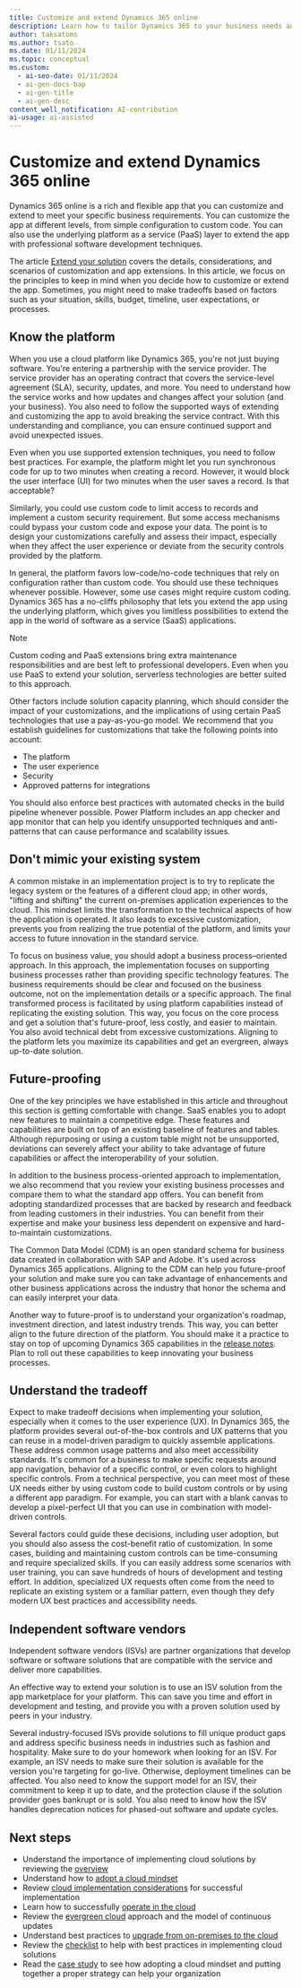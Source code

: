 ```yaml
---
title: Customize and extend Dynamics 365 online
description: Learn how to tailor Dynamics 365 to your business needs and take advantage of the underlying platform capabilities.
author: taksatoms
ms.author: tsato
ms.date: 01/11/2024
ms.topic: conceptual
ms.custom:
  - ai-seo-date: 01/11/2024
  - ai-gen-docs-bap
  - ai-gen-title
  - ai-gen-desc
content_well_notification: AI-contribution
ai-usage: ai-assisted
---
```


# Customize and extend Dynamics 365 online

Dynamics 365 online is a rich and flexible app that you can customize and extend to meet your specific business requirements. You can customize the app at different levels, from simple configuration to custom code. You can also use the underlying platform as a service (PaaS) layer to extend the app with professional software development techniques.

The article [Extend your solution](extend-your-solution.md) covers the details, considerations, and scenarios of customization and app extensions. In this article, we focus on the principles to keep in mind when you decide how to customize or extend the app. Sometimes, you might need to make tradeoffs based on factors such as your situation, skills, budget, timeline, user expectations, or processes.

## Know the platform

When you use a cloud platform like Dynamics 365, you're not just buying software. You're entering a partnership with the service provider. The service provider has an operating contract that covers the service-level agreement (SLA), security, updates, and more. You need to understand how the service works and how updates and changes affect your solution (and your business). You also need to follow the supported ways of extending and customizing the app to avoid breaking the service contract. With this understanding and compliance, you can ensure continued support and avoid unexpected issues.

Even when you use supported extension techniques, you need to follow best practices. For example, the platform might let you run synchronous code for up to two minutes when creating a record. However, it would block the user interface (UI) for two minutes when the user saves a record. Is that acceptable?

Similarly, you could use custom code to limit access to records and implement a custom security requirement. But some access mechanisms could bypass your custom code and expose your data. The point is to design your customizations carefully and assess their impact, especially when they affect the user experience or deviate from the security controls provided by the platform.

In general, the platform favors low-code/no-code techniques that rely on configuration rather than custom code. You should use these techniques whenever possible. However, some use cases might require custom coding. Dynamics 365 has a no-cliffs philosophy that lets you extend the app using the underlying platform, which gives you limitless possibilities to extend the app in the world of software as a service (SaaS) applications.

> [!NOTE]
> Custom coding and PaaS extensions bring extra maintenance responsibilities and are best left to professional developers. Even when you use PaaS to extend your solution, serverless technologies are better suited to this approach.

Other factors include solution capacity planning, which should consider the impact of your customizations, and the implications of using certain PaaS technologies that use a pay-as-you-go model. We recommend that you establish guidelines for customizations that take the following points into account:

- The platform
- The user experience
- Security
- Approved patterns for integrations

You should also enforce best practices with automated checks in the build pipeline whenever possible. Power Platform includes an app checker and app monitor that can help you identify unsupported techniques and anti-patterns that can cause performance and scalability issues.

## Don't mimic your existing system

A common mistake in an implementation project is to try to replicate the legacy system or the features of a different cloud app; in other words, "lifting and shifting" the current on-premises application experiences to the cloud. This mindset limits the transformation to the technical aspects of how the application is operated. It also leads to excessive customization, prevents you from realizing the true potential of the platform, and limits your access to future innovation in the standard service.

To focus on business value, you should adopt a business process–oriented approach. In this approach, the implementation focuses on supporting business processes rather than providing specific technology features. The business requirements should be clear and focused on the business outcome, not on the implementation details or a specific approach. The final transformed process is facilitated by using platform capabilities instead of replicating the existing solution. This way, you focus on the core process and get a solution that's future-proof, less costly, and easier to maintain. You also avoid technical debt from excessive customizations. Aligning to the platform lets you maximize its capabilities and get an evergreen, always up-to-date solution.

## Future-proofing

One of the key principles we have established in this article and throughout this section is getting comfortable with change. SaaS enables you to adopt new features to maintain a competitive edge. These features and capabilities are built on top of an existing baseline of features and tables. Although repurposing or using a custom table might not be unsupported, deviations can severely affect your ability to take advantage of future capabilities or affect the interoperability of your solution.

In addition to the business process-oriented approach to implementation, we also recommend that you review your existing business processes and compare them to what the standard app offers. You can benefit from adopting standardized processes that are backed by research and feedback from leading customers in their industries. You can benefit from their expertise and make your business less dependent on expensive and hard-to-maintain customizations.

The Common Data Model (CDM) is an open standard schema for business data created in collaboration with SAP and Adobe. It's used across Dynamics 365 applications. Aligning to the CDM can help you future-proof your solution and make sure you can take advantage of enhancements and other business applications across the industry that honor the schema and can easily interpret your data.

Another way to future-proof is to understand your organization's roadmap, investment direction, and latest industry trends. This way, you can better align to the future direction of the platform. You should make it a practice to stay on top of upcoming Dynamics 365 capabilities in the [release notes](/dynamics365/release-plans/index). Plan to roll out these capabilities to keep innovating your business processes.

## Understand the tradeoff

Expect to make tradeoff decisions when implementing your solution, especially when it comes to the user experience (UX). In Dynamics 365, the platform provides several out-of-the-box controls and UX patterns that you can reuse in a model-driven paradigm to quickly assemble applications. These address common usage patterns and also meet accessibility standards. It's common for a business to make specific requests around app navigation, behavior of a specific control, or even colors to highlight specific controls. From a technical perspective, you can meet most of these UX needs either by using custom code to build custom controls or by using a different app paradigm. For example, you can start with a blank canvas to develop a pixel-perfect UI that you can use in combination with model-driven controls.

Several factors could guide these decisions, including user adoption, but you should also assess the cost-benefit ratio of customization. In some cases, building and maintaining custom controls can be time-consuming and require specialized skills. If you can easily address some scenarios with user training, you can save hundreds of hours of development and testing effort. In addition, specialized UX requests often come from the need to replicate an existing system or a familiar pattern, even though they defy modern UX best practices and accessibility needs.

## Independent software vendors

Independent software vendors (ISVs) are partner organizations that develop software or software solutions that are compatible with the service and deliver more capabilities.

An effective way to extend your solution is to use an ISV solution from the app marketplace for your platform. This can save you time and effort in development and testing, and provide you with a proven solution used by peers in your industry.

Several industry-focused ISVs provide solutions to fill unique product gaps and address specific business needs in industries such as fashion and hospitality. Make sure to do your homework when looking for an ISV. For example, an ISV needs to make sure their solution is available for the version you're targeting for go-live. Otherwise, deployment timelines can be affected. You also need to know the support model for an ISV, their commitment to keep it up to date, and the protection clause if the solution provider goes bankrupt or is sold. You also need to know how the ISV handles deprecation notices for phased-out software and update cycles.

## Next steps

- Understand the importance of implementing cloud solutions by reviewing the [overview](implementing-cloud-solutions.md)
- Understand how to [adopt a cloud mindset](implementing-cloud-solutions-adopt-cloud-mindset.md)
- Review [cloud implementation considerations](implementing-cloud-solutions-cloud-implementation.md) for successful implementation
- Learn how to successfully [operate in the cloud](implementing-cloud-solutions-operate-in-cloud.md)
- Review the [evergreen cloud](implementing-cloud-solutions-evergreen-cloud.md) approach and the model of continuous updates
- Understand best practices to [upgrade from on-premises to the cloud](implementing-cloud-solutions-upgrade-from-onpremises-to-cloud.md)
- Review the [checklist](implementing-cloud-solutions-checklist.md) to help with best practices in implementing cloud solutions
- Read the [case study](implementing-cloud-solutions-case-study.md) to see how adopting a cloud mindset and putting together a proper strategy can help your organization
